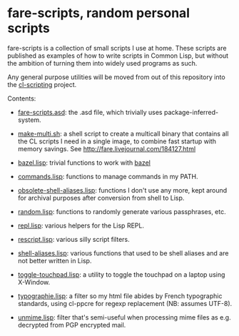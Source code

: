fare-scripts, random personal scripts
=====================================

fare-scripts is a collection of small scripts I use at home.
These scripts are published as examples of how to write scripts in Common Lisp,
but without the ambition of turning them into widely used programs as such.

Any general purpose utilities will be moved from out of this repository
into the [cl-scripting](http://github.com/fare/cl-scripting) project.

Contents:

* [fare-scripts.asd](fare-scripts.asd): the .asd file,
  which trivially uses package-inferred-system.

* [make-multi.sh](make-multi.sh): a shell script to create a multicall binary
  that contains all the CL scripts I need in a single image, to combine
  fast startup with memory savings. See <http://fare.livejournal.com/184127.html>

* [bazel.lisp](bazel.lisp): trivial functions to work with [bazel](http://bazel.io)

* [commands.lisp](commands.lisp): functions to manage commands in my PATH.

* [obsolete-shell-aliases.lisp](obsolete-shell-aliases.lisp): functions I don't use any more,
  kept around for archival purposes after conversion from shell to Lisp.

* [random.lisp](random.lisp): functions to randomly generate various passphrases, etc.

* [repl.lisp](repl.lisp): various helpers for the Lisp REPL.

* [rescript.lisp](rescript.lisp): various silly script filters.

* [shell-aliases.lisp](shell-aliases.lisp): various functions that used to be
  shell aliases and are not better written in Lisp.

* [toggle-touchpad.lisp](toggle-touchpad.lisp): a utility to toggle the touchpad on a laptop
  using X-Window.

* [typographie.lisp](typographie.lisp): a filter so my html file abides by French
  typographic standards, using cl-ppcre for regexp replacement (NB: assumes UTF-8).

* [unmime.lisp](unmime.lisp): filter that's semi-useful when processing
  mime files as e.g. decrypted from PGP encrypted mail.

